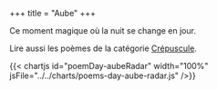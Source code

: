 +++
title = "Aube"
+++

Ce moment magique où la nuit se change en jour.

Lire aussi les poèmes de la catégorie [Crépuscule](/categories/crepuscule).

{{< chartjs id="poemDay-aubeRadar" width="100%" jsFile="../../charts/poems-day-aube-radar.js" />}}
